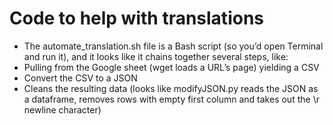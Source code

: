 # Code to help with translations
  * The automate_translation.sh file is a Bash script (so you’d open Terminal and run it), and it looks like it chains together several steps, like:
  * Pulling from the Google sheet (wget loads a URL’s page) yielding a CSV
  * Convert the CSV to a JSON
  * Cleans the resulting data (looks like modifyJSON.py reads the JSON as a dataframe, removes rows with empty first column and takes out the \r newline character)
